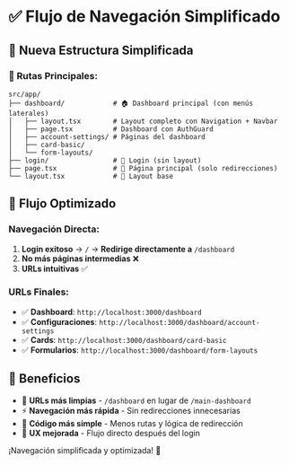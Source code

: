 # ✅ Flujo de Navegación Simplificado

## 🎯 **Nueva Estructura Simplificada**

### **📁 Rutas Principales:**

```
src/app/
├── dashboard/            # 🏠 Dashboard principal (con menús laterales)
│   ├── layout.tsx        # Layout completo con Navigation + Navbar
│   ├── page.tsx          # Dashboard con AuthGuard
│   ├── account-settings/ # Páginas del dashboard
│   ├── card-basic/
│   └── form-layouts/
├── login/                # 🔐 Login (sin layout)
├── page.tsx              # 📍 Página principal (solo redirecciones)
└── layout.tsx            # 🎨 Layout base
```

## 🚀 **Flujo Optimizado**

### **Navegación Directa:**

1. **Login exitoso** → `/` → **Redirige directamente a** `/dashboard`
2. **No más páginas intermedias** ❌
3. **URLs intuitivas** ✅

### **URLs Finales:**

- ✅ **Dashboard**: `http://localhost:3000/dashboard`
- ✅ **Configuraciones**: `http://localhost:3000/dashboard/account-settings`
- ✅ **Cards**: `http://localhost:3000/dashboard/card-basic`
- ✅ **Formularios**: `http://localhost:3000/dashboard/form-layouts`

## 🎉 **Beneficios**

- 🎯 **URLs más limpias** - `/dashboard` en lugar de `/main-dashboard`
- ⚡ **Navegación más rápida** - Sin redirecciones innecesarias
- 🧹 **Código más simple** - Menos rutas y lógica de redirección
- 👤 **UX mejorada** - Flujo directo después del login

¡Navegación simplificada y optimizada! 🚀
